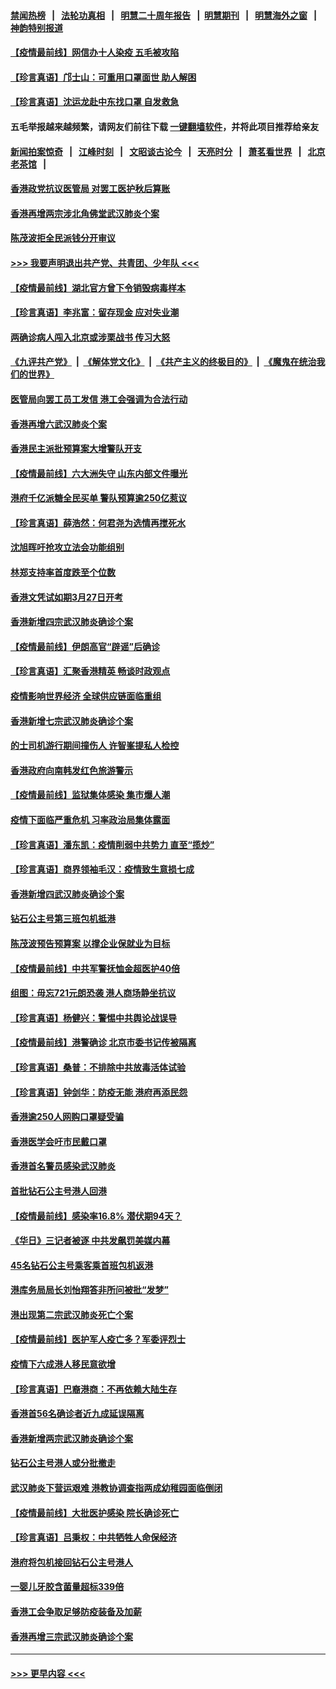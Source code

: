 #### [禁闻热榜](热点新闻.md?=0)  &nbsp;&nbsp;|&nbsp;&nbsp; [法轮功真相](https://github.com/gfw-breaker/truth/blob/master/README.md?=0) &nbsp;&nbsp;|&nbsp;&nbsp; [明慧二十周年报告](https://github.com/gfw-breaker/mh-reports/blob/master/README.md?=0) &nbsp;&nbsp;|&nbsp;&nbsp;[明慧期刊](https://github.com/gfw-breaker/mh-qikan) &nbsp;&nbsp;|&nbsp;&nbsp; [明慧海外之窗](https://github.com/gfw-breaker/mh-news/blob/master/README.md?=0) &nbsp;&nbsp;|&nbsp;&nbsp; [神韵特别报道](https://github.com/gfw-breaker/mh-news/blob/master/shenyun.md?=0)
#### [【疫情最前线】网信办十人染疫 五毛被攻陷](../pages/nsc415/n11903757.md?t=03010602) 
#### [【珍言真语】邝士山：可重用口罩面世 助人解困](../pages/nsc415/n11903875.md?t=03010602) 
#### [【珍言真语】沈运龙赴中东找口罩 自发救急](../pages/nsc415/n11903291.md?t=03010602) 
#### 五毛举报越来越频繁，请网友们前往下载 [一键翻墙软件](https://github.com/gfw-breaker/ssr-accounts)，并将此项目推荐给亲友
#### [新闻拍案惊奇](https://github.com/gfw-breaker/banned-news/blob/master/pages/link4.md) &nbsp;&nbsp;|&nbsp;&nbsp; [江峰时刻](https://github.com/gfw-breaker/banned-news/blob/master/pages/link4.md) &nbsp;&nbsp;|&nbsp;&nbsp; [文昭谈古论今](https://github.com/gfw-breaker/banned-news/blob/master/pages/link4.md) &nbsp;&nbsp;|&nbsp;&nbsp; [天亮时分](https://github.com/gfw-breaker/banned-news/blob/master/pages/link4.md) &nbsp;&nbsp;|&nbsp;&nbsp; [萧茗看世界](https://github.com/gfw-breaker/banned-news/blob/master/pages/link4.md) &nbsp;&nbsp;|&nbsp;&nbsp; [北京老茶馆](https://github.com/gfw-breaker/banned-news/blob/master/pages/link4.md) &nbsp;&nbsp;|&nbsp;&nbsp; 
#### [香港政党抗议医管局 对罢工医护秋后算账](../pages/nsc415/n11901746.md?t=03010602) 
#### [香港再增两宗涉北角佛堂武汉肺炎个案](../pages/nsc415/n11901737.md?t=03010602) 
#### [陈茂波拒全民派钱分开审议](../pages/nsc415/n11901672.md?t=03010602) 
#### [>>> 我要声明退出共产党、共青团、少年队 <<<](https://github.com/begood0513/goodnews/blob/master/quit/letter.md) 
#### [【疫情最前线】湖北官方曾下令销毁病毒样本](../pages/nsc415/n11901518.md?t=03010602) 
#### [【珍言真语】李兆富：留存现金 应对失业潮](../pages/nsc415/n11901448.md?t=03010602) 
#### [两确诊病人闯入北京或涉栗战书 传习大怒](../pages/nsc415/n11901180.md?t=03010602) 
#### [《九评共产党》](https://github.com/begood0513/9ping.md/blob/master/README.md) &nbsp;|&nbsp; [《解体党文化》](../../../../jtdwh.md/blob/master/README.md)  &nbsp;|&nbsp; [《共产主义的终极目的》](../../../../gczydzjmd.md/blob/master/README.md) &nbsp;|&nbsp; [《魔鬼在统治我们的世界》](../../../../mgztzwmdsj.md/blob/master/README.md) 
#### [医管局向罢工员工发信 港工会强调为合法行动](../pages/nsc415/n11898870.md?t=03010602) 
#### [香港再增六武汉肺炎个案](../pages/nsc415/n11898843.md?t=03010602) 
#### [香港民主派批预算案大增警队开支](../pages/nsc415/n11898813.md?t=03010602) 
#### [【疫情最前线】六大洲失守 山东内部文件曝光](../pages/nsc415/n11898455.md?t=03010602) 
#### [港府千亿派糖全民买单 警队预算逾250亿惹议](../pages/nsc415/n11898608.md?t=03010602) 
#### [【珍言真语】薛浩然：何君尧为选情再搅死水](../pages/nsc415/n11898269.md?t=03010602) 
#### [沈旭晖吁抢攻立法会功能组别](../pages/nsc415/n11896084.md?t=03010602) 
#### [林郑支持率首度跌至个位数](../pages/nsc415/n11896058.md?t=03010602) 
#### [香港文凭试如期3月27日开考](../pages/nsc415/n11896055.md?t=03010602) 
#### [香港新增四宗武汉肺炎确诊个案](../pages/nsc415/n11896040.md?t=03010602) 
#### [【疫情最前线】伊朗高官“辟谣”后确诊](../pages/nsc415/n11895902.md?t=03010602) 
#### [【珍言真语】汇聚香港精英 畅谈时政观点](../pages/nsc415/n11895733.md?t=03010602) 
#### [疫情影响世界经济 全球供应链面临重组](../pages/nsc415/n11895634.md?t=03010602) 
#### [香港新增七宗武汉肺炎确诊个案](../pages/nsc415/n11893498.md?t=03010602) 
#### [的士司机游行期间撞伤人 许智峯提私人检控](../pages/nsc415/n11893483.md?t=03010602) 
#### [香港政府向南韩发红色旅游警示](../pages/nsc415/n11893398.md?t=03010602) 
#### [【疫情最前线】监狱集体感染 集市爆人潮](../pages/nsc415/n11893181.md?t=03010602) 
#### [疫情下面临严重危机  习率政治局集体露面](../pages/nsc415/n11893305.md?t=03010602) 
#### [【珍言真语】潘东凯：疫情削弱中共势力 直至“揽炒”](../pages/nsc415/n11892866.md?t=03010602) 
#### [【珍言真语】商界领袖毛汉：疫情致生意损七成](../pages/nsc415/n11890348.md?t=03010602) 
#### [香港新增四武汉肺炎确诊个案](../pages/nsc415/n11890610.md?t=03010602) 
#### [钻石公主号第三班包机抵港](../pages/nsc415/n11890645.md?t=03010602) 
#### [陈茂波预告预算案 以撑企业保就业为目标](../pages/nsc415/n11890574.md?t=03010602) 
#### [【疫情最前线】中共军警抚恤金超医护40倍](../pages/nsc415/n11890458.md?t=03010602) 
#### [组图：毋忘721元朗恐袭 港人商场静坐抗议](../pages/nsc415/n11876882.md?t=03010602) 
#### [【珍言真语】杨健兴：警惕中共舆论战误导](../pages/nsc415/n11888131.md?t=03010602) 
#### [【疫情最前线】港警确诊 北京市委书记传被隔离](../pages/nsc415/n11886872.md?t=03010602) 
#### [【珍言真语】桑普：不排除中共放毒活体试验](../pages/nsc415/n11886832.md?t=03010602) 
#### [【珍言真语】钟剑华：防疫无能 港府再添民怨](../pages/nsc415/n11884504.md?t=03010602) 
#### [香港逾250人网购口罩疑受骗](../pages/nsc415/n11884388.md?t=03010602) 
#### [香港医学会吁市民戴口罩](../pages/nsc415/n11884367.md?t=03010602) 
#### [香港首名警员感染武汉肺炎](../pages/nsc415/n11884357.md?t=03010602) 
#### [首批钻石公主号港人回港](../pages/nsc415/n11884333.md?t=03010602) 
#### [【疫情最前线】感染率16.8% 潜伏期94天？](../pages/nsc415/n11884256.md?t=03010602) 
#### [《华日》三记者被逐 中共发飙罚美媒内幕](../pages/nsc415/n11884184.md?t=03010602) 
#### [45名钻石公主号乘客乘首班包机返港](../pages/nsc415/n11881770.md?t=03010602) 
#### [港库务局局长刘怡翔答非所问被批“发梦”](../pages/nsc415/n11881752.md?t=03010602) 
#### [港出现第二宗武汉肺炎死亡个案](../pages/nsc415/n11881736.md?t=03010602) 
#### [【疫情最前线】医护军人疫亡多？军委评烈士](../pages/nsc415/n11881655.md?t=03010602) 
#### [疫情下六成港人移民意欲增](../pages/nsc415/n11881699.md?t=03010602) 
#### [【珍言真语】巴裔港商：不再依赖大陆生存](../pages/nsc415/n11881126.md?t=03010602) 
#### [香港首56名确诊者近九成延误隔离](../pages/nsc415/n11879079.md?t=03010602) 
#### [香港新增两宗武汉肺炎确诊个案](../pages/nsc415/n11879064.md?t=03010602) 
#### [钻石公主号港人或分批撤走](../pages/nsc415/n11879029.md?t=03010602) 
#### [武汉肺炎下营运艰难 港教协调查指两成幼稚园面临倒闭](../pages/nsc415/n11878989.md?t=03010602) 
#### [【疫情最前线】大批医护感染 院长确诊死亡](../pages/nsc415/n11878595.md?t=03010602) 
#### [【珍言真语】吕秉权：中共牺牲人命保经济](../pages/nsc415/n11878390.md?t=03010602) 
#### [港府将包机接回钻石公主号港人](../pages/nsc415/n11876352.md?t=03010602) 
#### [一婴儿牙胶含菌量超标339倍](../pages/nsc415/n11876336.md?t=03010602) 
#### [香港工会争取足够防疫装备及加薪](../pages/nsc415/n11876313.md?t=03010602) 
#### [香港再增三宗武汉肺炎确诊个案](../pages/nsc415/n11876297.md?t=03010602) 

----
#### [ >>> 更早内容 <<< ](../indexes/nsc415-earlier.md)
